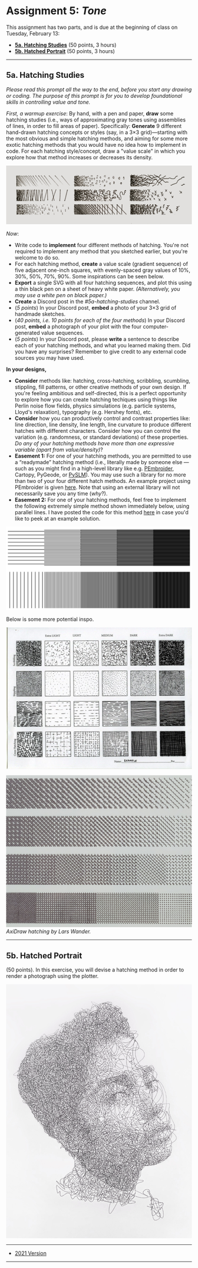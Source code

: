 # Assignment 5: *Tone*

This assignment has two parts, and is due at the beginning of class on Tuesday, February 13: 

* [**5a. Hatching Studies**](#5a-hatching-studies) (50 points, 3 hours)
* [**5b. Hatched Portrait**](#5b-hatched-portrait) (50 points, 3 hours)

---

## 5a. Hatching Studies

*Please read this prompt all the way to the end, before you start any drawing or coding. The purpose of this prompt is for you to develop foundational skills in controlling value and tone.*

*First, a warmup exercise*: By hand, with a pen and paper, **draw** some hatching studies (i.e., ways of approximating gray tones using assemblies of lines, in order to fill areas of paper). Specifically: **Generate** 9 different hand-drawn hatching concepts or styles (say, in a 3×3 grid)—starting with the most obvious and simple hatching methods, and aiming for some more exotic hatching methods that you would have no idea how to implement in code. For each hatching style/concept, draw a "value scale" in which you explore how that method increases or decreases its density.

![value-scale-3-subset.jpg](img/value-scale-3-subset.jpg)


*Now*: 

* Write code to **implement** four different methods of hatching. You're not required to implement any method that you sketched earlier, but you're welcome to do so.
* For each hatching method, **create** a value scale (gradient sequence) of five adjacent one-inch squares, with evenly-spaced gray values of 10%, 30%, 50%, 70%, 90%. Some inspirations can be seen below.
* **Export** a single SVG with all four hatching sequences, and plot this using a thin black pen on a sheet of heavy white paper. *(Alternatively, you may use a white pen on black paper.)*
* **Create** a Discord post in the *#5a-hatching-studies* channel.
* (*5 points*) In your Discord post, **embed** a photo of your 3×3 grid of handmade sketches.
* (*40 points, i.e. 10 points for each of the four methods*) In your Discord post, **embed** a photograph of your plot with the four computer-generated value sequences.
* (*5 points*) In your Discord post, please **write** a sentence to describe each of your hatching methods, and what you learned making them. Did you have any surprises? Remember to give credit to any external code sources you may have used.

**In your designs,** 

* **Consider** methods like: hatching, cross-hatching, scribbling, scumbling, stippling, fill patterns, or other creative methods of your own design. If you're feeling ambitious and self-directed, this is a perfect opportunity to explore how you can create hatching techiques using things like Perlin noise flow fields, physics simulations (e.g. particle systems, Lloyd's relaxation), typography (e.g. Hershey fonts), etc. 
* **Consider** how you can productively control and contrast properties like: line direction, line density, line length, line curvature to produce different hatches with different characters. Consider how you can control the variation (e.g. randomness, or standard deviations) of these properties. *Do any of your hatching methods have more than one expressive variable (apart from value/density)*? 
* **Easement 1:** For one of your hatching methods, you are permitted to use a “readymade” hatching method (i.e., literally made by someone else — such as you might find in a high-level library like e.g. [PEmbroider](https://github.com/CreativeInquiry/PEmbroider), Cartopy, PyGeode, or [PySLM](https://github.com/drlukeparry/pyslm)). You may use such a library for no more than two of your four different hatch methods. An example project using PEmbroider is given [here](pembroider-example.md). Note that using an external library will not necessarily save you any time (*why*?).
* **Easement 2:** For one of your hatching methods, feel free to implement the following extremely simple method shown immediately below, using parallel lines.  I have posted the code for this method [here](https://editor.p5js.org/golan/sketches/4KhqqgP7l) in case you'd like to peek at an example solution.

![simple-line-hatching.png](img/simple-line-hatching.png)

Below is some more potential inspo. 

![hatch-inspo.jpg](img/hatch-inspo.jpg)

![lars-wander-axidraw-hatches.jpg](img/lars-wander-axidraw-hatches.jpg)<br />*AxiDraw hatching by Lars Wander.*

---

## 5b. Hatched Portrait

(50 points). In this exercise, you will devise a hatching method in order to render a photograph using the plotter.

![algorigraph-portrait.jpg](img/algorigraph-portrait.jpg)



---

* [2021 Version](https://courses.ideate.cmu.edu/60-428/f2021/offerings/4-hatching/)

---
